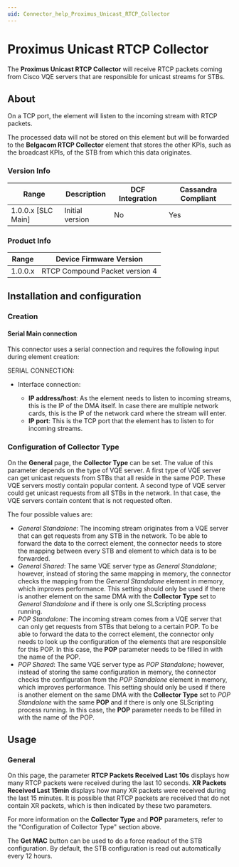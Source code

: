 ```yaml
---
uid: Connector_help_Proximus_Unicast_RTCP_Collector
---
```


# Proximus Unicast RTCP Collector

The **Proximus Unicast RTCP Collector** will receive RTCP packets coming from Cisco VQE servers that are responsible for unicast streams for STBs.

## About

On a TCP port, the element will listen to the incoming stream with RTCP packets.

The processed data will not be stored on this element but will be forwarded to the **Belgacom RTCP Collector** element that stores the other KPIs, such as the broadcast KPIs, of the STB from which this data originates.

### Version Info

| Range | Description | DCF Integration | Cassandra Compliant |
|----------------------|-----------------|---------------------|-------------------------|
| 1.0.0.x \[SLC Main\] | Initial version | No                  | Yes                     |

### Product Info

| **Range** | **Device Firmware Version**    |
|------------------|--------------------------------|
| 1.0.0.x          | RTCP Compound Packet version 4 |

## Installation and configuration

### Creation

#### Serial Main connection

This connector uses a serial connection and requires the following input during element creation:

SERIAL CONNECTION:

- Interface connection:

  - **IP address/host**: As the element needs to listen to incoming streams, this is the IP of the DMA itself. In case there are multiple network cards, this is the IP of the network card where the stream will enter.
  - **IP port**: This is the TCP port that the element has to listen to for incoming streams.

### Configuration of Collector Type

On the **General** page, the **Collector Type** can be set. The value of this parameter depends on the type of VQE server. A first type of VQE server can get unicast requests from STBs that all reside in the same POP. These VQE servers mostly contain popular content. A second type of VQE server could get unicast requests from all STBs in the network. In that case, the VQE servers contain content that is not requested often.

The four possible values are:

- *General Standalone*: The incoming stream originates from a VQE server that can get requests from any STB in the network. To be able to forward the data to the correct element, the connector needs to store the mapping between every STB and element to which data is to be forwarded.
- *General Shared*: The same VQE server type as *General Standalone*; however, instead of storing the same mapping in memory, the connector checks the mapping from the *General Standalone* element in memory, which improves performance. This setting should only be used if there is another element on the same DMA with the **Collector Type** set to *General Standalone* and if there is only one SLScripting process running.
- *POP Standalone*: The incoming stream comes from a VQE server that can only get requests from STBs that belong to a certain POP. To be able to forward the data to the correct element, the connector only needs to look up the configuration of the elements that are responsible for this POP. In this case, the **POP** parameter needs to be filled in with the name of the POP.
- *POP Shared*: The same VQE server type as *POP Standalone*; however, instead of storing the same configuration in memory, the connector checks the configuration from the *POP* *Standalone* element in memory, which improves performance. This setting should only be used if there is another element on the same DMA with the **Collector Type** set to *POP* *Standalone* with the same **POP** and if there is only one SLScripting process running. In this case, the **POP** parameter needs to be filled in with the name of the POP.

## Usage

### General

On this page, the parameter **RTCP Packets Received Last 10s** displays how many RTCP packets were received during the last 10 seconds. **XR Packets Received Last 15min** displays how many XR packets were received during the last 15 minutes. It is possible that RTCP packets are received that do not contain XR packets, which is then indicated by these two parameters.

For more information on the **Collector Type** and **POP** parameters, refer to the "Configuration of Collector Type" section above.

The **Get MAC** button can be used to do a force readout of the STB configuration. By default, the STB configuration is read out automatically every 12 hours.
